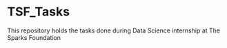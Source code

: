 # TSF_Tasks
This repository holds the tasks done during Data Science internship at The Sparks Foundation
